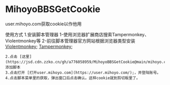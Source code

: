 # MihoyoBBSGetCookie
user.mihoyo.com获取cookie以作他用

使用方式
    1.安装脚本管理器
        1-使用浏览器扩展商店搜索Tampermonkey、Violentmonkey等
        2-前往脚本管理器官方网站根据浏览器类型安装
            [Violentmonkey](https://violentmonkey.github.io/get-it/);
            [Tampermonkey](https://www.tampermonkey.net/);

    2.点击 [这里](https://jsd.cdn.zzko.cn/gh/a776058959/MihoyoBBSGetCookie@main/mihoyo.com%E8%8E%B7%E5%8F%96cookie.user.js);，添加脚本
    3.点击打开 [打开user.mihoyo.com](https://user.mihoyo.com/);，并登陆账号。
    4.点击脚本菜单里的获取，弹出窗口后点击确认。这样cookie就到剪切板里了。
